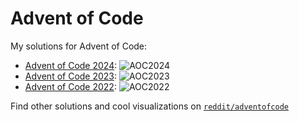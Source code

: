 # Advent of Code

My solutions for Advent of Code:

- [Advent of Code 2024](AoC-2024/): ![AOC2024](https://img.shields.io/badge/Stars%20⭐-16/50-yellow)
- [Advent of Code 2023](AoC-2023/): ![AOC2023](https://img.shields.io/badge/Stars%20⭐-23/50-yellow)
- [Advent of Code 2022](AoC-2022/): ![AOC2022](https://img.shields.io/badge/Stars%20⭐-41/50-yellow)

Find other solutions and cool visualizations on [`reddit/adventofcode`](https://www.reddit.com/r/adventofcode/)
